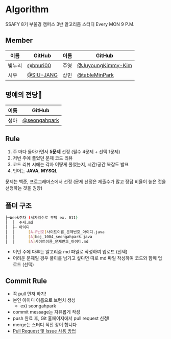 # Algorithm
SSAFY 8기 부울경 캠퍼스 3반 알고리즘 스터디
Every MON 9 P.M.

## Member

|이름|GitHub|이름|GitHub|
|---|---|---|---|
|빛누리|[@bnuri00](https://github.com/bnuri00)|주영|[@JuyoungKimmy-Kim](https://github.com/JuyoungKimmy-Kim)|
|시우|[@SIU-JANG](https://github.com/SIU-JANG)|상민|[@tableMinPark](https://github.com/tableMinPark)|


## 명예의 전당👑

|이름|GitHub|
|---|---|
|성아|[@seongahpark](https://github.com/seongahpark)|

## Rule

1) 주 마다 돌아가면서 **5문제** 선정 (필수 4문제 + 선택 1문제)
2) 저번 주에 풀었던 문제 코드 리뷰
3) 코드 리뷰 시에는 각자 어떻게 풀었는지, 시간/공간 복잡도 발표
4) 언어는 **JAVA**, **MYSQL**

문제는 백준, 프로그래머스에서 선정
(문제 선정은 제출수가 많고 정답 비율이 높은 것을 선정하는 것을 권장)

## 폴더 구조
```sh
├─Week주차 (세자리수로 부탁 ex. 011)
│  │  주제.md
│  ├─ 아이디
│  │      [A-F번호]사이트이름_문제번호_아이디.java
│  │      [A]boj_1004_seongahpark.java
│  │      [A]사이트이름_문제번호_아이디.md
```
+ 이번 주에 다루는 알고리즘 md 파일로 작성하여 업로드 (선택)
+ 어려운 문제일 경우 풀이를 남기고 싶다면 따로 md 파일 작성하여 코드와 함께 업로드 (선택)

## Commit Rule
+ 꼭 pull 먼저 하기!
+ 본인 아이디 이름으로 브런치 생성
  - ex) seongahpark
+ commit message는 자유롭게 작성
+ push 완료 후, Git 홈페이지에서 pull request 신청!
+ merge는 스터디 직전 장이 합니다
+ [Pull Request 및 Issue 사용 방법](https://north-recorder-449.notion.site/PULL-REQUEST-97951f36e13f489a9c5f9d912e81d135)
